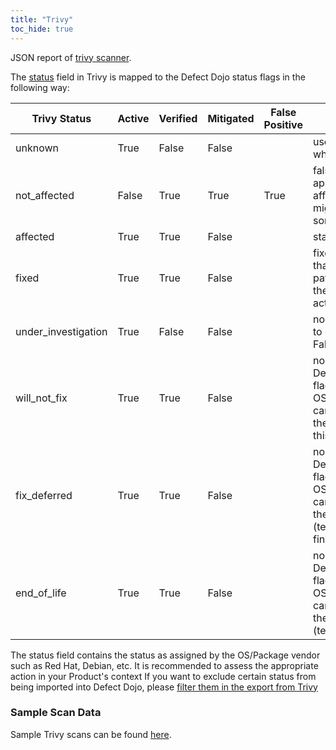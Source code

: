 ```yaml
---
title: "Trivy"
toc_hide: true
---
```

JSON report of [trivy scanner](https://github.com/aquasecurity/trivy).

The [status](https://trivy.dev/latest/docs/configuration/filtering/) field in Trivy is mapped to the Defect Dojo status flags in the following way:

| Trivy Status         | Active | Verified | Mitigated | False Positive | Remarks                                                                                                         |
|----------------------|--------|----------|-----------|---------------|-----------------------------------------------------------------------------------------------------------------|
| unknown              | True   | False    | False     |               | use default value for active which is usually True                                                              |
| not_affected         | False  | True     | True      | True          | false positive is the most appropriate status for not affected as out of scope might be interpreted as something else |
| affected             | True   | True     | False     |               | standard case                                                                                                   |
| fixed                | True   | True     | False     |               | fixed in this context means that there is a fix available by patching/updating/upgrading the package but it's still active and verified |
| under_investigation  | True   | False    | False     |               | no status flag in Defect Dojo to capture this, but verified is False                                            |
| will_not_fix         | True   | True     | False     |               | no different from affected as Defect Dojo doesn't have a flag to capture will_not_fix by OS/Package Vendor; we can't set active to False as the user needs to risk accept this finding |
| fix_deferred         | True   | True     | False     |               | no different from affected as Defect Dojo doesn't have a flag to capture will_not_fix by OS/Package Vendor; we can't set active to False as the user needs to (temporarily) risk accept this finding |
| end_of_life          | True   | True     | False     |               | no different from affected as Defect Dojo doesn't have a flag to capture will_not_fix by OS/Package Vendor; we can't set active to False as the user needs to (temporarily) risk accept

The status field contains the status as assigned by the OS/Package vendor such as Red Hat, Debian, etc.
It is recommended to assess the appropriate action in your Product's context
If you want to exclude certain status from being imported into Defect Dojo, please [filter them in the export from Trivy](https://trivy.dev/latest/docs/configuration/filtering/)

### Sample Scan Data
Sample Trivy scans can be found [here](https://github.com/DefectDojo/django-DefectDojo/tree/master/unittests/scans/trivy).